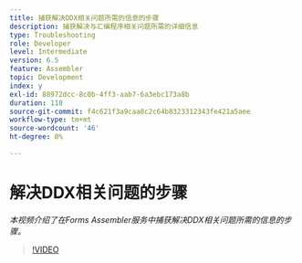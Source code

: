 ```yaml
---
title: 捕获解决DDX相关问题所需的信息的步骤
description: 捕获解决与汇编程序相关问题所需的详细信息
type: Troubleshooting
role: Developer
level: Intermediate
version: 6.5
feature: Assembler
topic: Development
index: y
exl-id: 88972dcc-8c0b-4ff3-aab7-6a3ebc173a8b
duration: 118
source-git-commit: f4c621f3a9caa8c2c64b8323312343fe421a5aee
workflow-type: tm+mt
source-wordcount: '46'
ht-degree: 0%

---
```


# 解决DDX相关问题的步骤

*本视频介绍了在Forms Assembler服务中捕获解决DDX相关问题所需的信息的步骤。*

>[!VIDEO](https://video.tv.adobe.com/v/335517?quality=12&learn=on)
